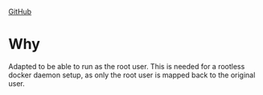 <a href="https://github.com/ArchiveBox/ArchiveBox">GitHub</a>

# Why

Adapted to be able to run as the root user. This is needed for a rootless docker daemon setup, as only the root user is mapped back to the original user.
